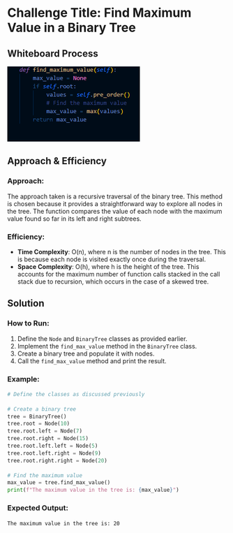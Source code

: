 # Challenge Title: Find Maximum Value in a Binary Tree

## Whiteboard Process

![Alt text](image.png)

## Approach & Efficiency

### Approach:

The approach taken is a recursive traversal of the binary tree. This method is chosen because it provides a straightforward way to explore all nodes in the tree. The function compares the value of each node with the maximum value found so far in its left and right subtrees.

### Efficiency:

- **Time Complexity**: O(n), where n is the number of nodes in the tree. This is because each node is visited exactly once during the traversal.
- **Space Complexity**: O(h), where h is the height of the tree. This accounts for the maximum number of function calls stacked in the call stack due to recursion, which occurs in the case of a skewed tree.

## Solution

### How to Run:

1. Define the `Node` and `BinaryTree` classes as provided earlier.
2. Implement the `find_max_value` method in the `BinaryTree` class.
3. Create a binary tree and populate it with nodes.
4. Call the `find_max_value` method and print the result.

### Example:
```python
# Define the classes as discussed previously

# Create a binary tree
tree = BinaryTree()
tree.root = Node(10)
tree.root.left = Node(7)
tree.root.right = Node(15)
tree.root.left.left = Node(5)
tree.root.left.right = Node(9)
tree.root.right.right = Node(20)

# Find the maximum value
max_value = tree.find_max_value()
print(f"The maximum value in the tree is: {max_value}")
```

### Expected Output:
```
The maximum value in the tree is: 20
```

